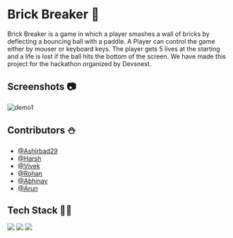 # Brick Breaker 🧱
Brick Breaker is a game in which a player smashes a wall of bricks by deflecting a bouncing ball with a paddle. A Player can control the game either by mouser or keyboard keys. The player gets 5 lives at the starting and a life is lost if the ball hits the bottom of the screen. 
We have made this project for the hackathon organized by Devsnest.

## Screenshots 📷
![demo1](https://user-images.githubusercontent.com/46968256/123627448-a51aed80-d82f-11eb-8188-33468dc4a3d6.png)


## Contributors ⛄

- [@Ashirbad29](https://github.com/ashirbad29)
- [@Harsh](https://github.com/harsh010501)
- [@Vivek](https://github.com/VivekBcloud)
- [@Rohan](https://github.com/rohansingh228)
- [@Abhinav](https://github.com/aaricrubel)
- [@Arun](https://github.com/https://github.com/Arunsahu07)
 



## Tech Stack 👩‍💻
<img src="https://img.shields.io/badge/HTML5-E34F26?style=for-the-badge&logo=html5&logoColor=white" ></img>
<img src="https://img.shields.io/badge/CSS3-1572B6?style=for-the-badge&logo=css3&logoColor=white" ></img>
<img src="https://img.shields.io/badge/JavaScript-F7DF1E?style=for-the-badge&logo=javascript&logoColor=black" ></img>

